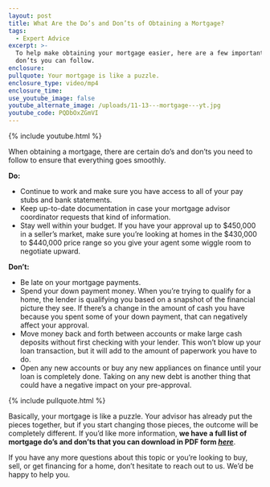 ```yaml
---
layout: post
title: What Are the Do’s and Don’ts of Obtaining a Mortgage?
tags:
  - Expert Advice
excerpt: >-
  To help make obtaining your mortgage easier, here are a few important do’s and
  don’ts you can follow.
enclosure:
pullquote: Your mortgage is like a puzzle.
enclosure_type: video/mp4
enclosure_time:
use_youtube_image: false
youtube_alternate_image: /uploads/11-13---mortgage---yt.jpg
youtube_code: PQDbOxZGmVI
---
```



{% include youtube.html %}

When obtaining a mortgage, there are certain do’s and don’ts you need to follow to ensure that everything goes smoothly.

**Do:**

* Continue to work and make sure you have access to all of your pay stubs and bank statements.
* Keep up-to-date documentation in case your mortgage advisor coordinator requests that kind of information.
* Stay well within your budget. If you have your approval up to $450,000 in a seller’s market, make sure you’re looking at homes in the $430,000 to $440,000 price range so you give your agent some wiggle room to negotiate upward.

**Don’t:**

* Be late on your mortgage payments.
* Spend your down payment money. When you’re trying to qualify for a home, the lender is qualifying you based on a snapshot of the financial picture they see. If there’s a change in the amount of cash you have because you spent some of your down payment, that can negatively affect your approval.
* Move money back and forth between accounts or make large cash deposits without first checking with your lender. This won’t blow up your loan transaction, but it will add to the amount of paperwork you have to do.
* Open any new accounts or buy any new appliances on finance until your loan is completely done. Taking on any new debt is another thing that could have a negative impact on your pre-approval.

{% include pullquote.html %}

Basically, your mortgage is like a puzzle. Your advisor has already put the pieces together, but if you start changing those pieces, the outcome will be completely different. If you’d like more information, **we have a full list of mortgage do’s and don’ts that you can download in PDF form *[here](https://s3.amazonaws.com/vyralmarketing/Gene+Agustin/A+-+Do's+%26+Dont's+-+11.2.2017.pdf)***.

If you have any more questions about this topic or you’re looking to buy, sell, or get financing for a home, don’t hesitate to reach out to us. We’d be happy to help you.
